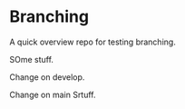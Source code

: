 # Branching


A quick overview repo for testing branching.


SOme stuff.

Change on develop.


Change on main
Srtuff.
